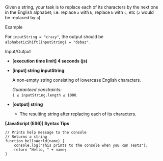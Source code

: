Given a string, your task is to replace each of its characters by the next one
in the English alphabet; i.e. replace `a` with `b`, replace `b` with `c`, etc
(`z` would be replaced by `a`).

Example

For `inputString = "crazy"`, the output should be
`alphabeticShift(inputString) = "dsbaz"`.

Input/Output

- **\[execution time limit\] 4 seconds (js)**

- **\[input\] string inputString**

  A non-empty string consisting of lowercase English characters.

  _Guaranteed constraints:_  
  `1 ≤ inputString.length ≤ 1000`.

- **\[output\] string**

  - The resulting string after replacing each of its characters.

**\[JavaScript (ES6)\] Syntax Tips**

    // Prints help message to the console
    // Returns a string
    function helloWorld(name) {
        console.log("This prints to the console when you Run Tests");
        return "Hello, " + name;
    }
